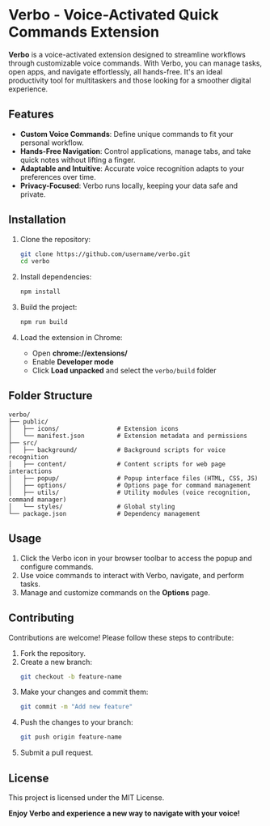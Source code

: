 # Verbo - Voice-Activated Quick Commands Extension

**Verbo** is a voice-activated extension designed to streamline workflows through customizable voice commands. With Verbo, you can manage tasks, open apps, and navigate effortlessly, all hands-free. It's an ideal productivity tool for multitaskers and those looking for a smoother digital experience.

## Features

- **Custom Voice Commands**: Define unique commands to fit your personal workflow.
- **Hands-Free Navigation**: Control applications, manage tabs, and take quick notes without lifting a finger.
- **Adaptable and Intuitive**: Accurate voice recognition adapts to your preferences over time.
- **Privacy-Focused**: Verbo runs locally, keeping your data safe and private.

## Installation

1. Clone the repository:
    ```bash
    git clone https://github.com/username/verbo.git
    cd verbo
    ```

2. Install dependencies:
    ```bash
    npm install
    ```

3. Build the project:
    ```bash
    npm run build
    ```

4. Load the extension in Chrome:
    - Open **chrome://extensions/**
    - Enable **Developer mode**
    - Click **Load unpacked** and select the `verbo/build` folder

## Folder Structure

```plaintext
verbo/
├── public/
│   ├── icons/                # Extension icons
│   └── manifest.json         # Extension metadata and permissions
├── src/
│   ├── background/           # Background scripts for voice recognition
│   ├── content/              # Content scripts for web page interactions
│   ├── popup/                # Popup interface files (HTML, CSS, JS)
│   ├── options/              # Options page for command management
│   ├── utils/                # Utility modules (voice recognition, command manager)
│   └── styles/               # Global styling
└── package.json              # Dependency management
```

## Usage

1. Click the Verbo icon in your browser toolbar to access the popup and configure commands.
2. Use voice commands to interact with Verbo, navigate, and perform tasks.
3. Manage and customize commands on the **Options** page.

## Contributing

Contributions are welcome! Please follow these steps to contribute:

1. Fork the repository.
2. Create a new branch:
    ```bash
    git checkout -b feature-name
    ```
3. Make your changes and commit them:
    ```bash
    git commit -m "Add new feature"
    ```
4. Push the changes to your branch:
    ```bash
    git push origin feature-name
    ```
5. Submit a pull request.

## License

This project is licensed under the MIT License.

**Enjoy Verbo and experience a new way to navigate with your voice!**
